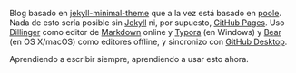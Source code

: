Blog basado en [jekyll-minimal-theme](http://henrythemes.github.io/jekyll-minimal-theme/) que a la vez está basado en [poole](https://github.com/poole/poole). Nada de esto sería posible sin [Jekyll](https://github.com/jekyll/jekyll) ni, por supuesto, [GitHub Pages](https://pages.github.com). Uso [Dillinger](http://dillinger.io) como editor de [Markdown](https://github.com/adam-p/markdown-here/wiki/Markdown-Cheatsheet) online y [Typora](https://typora.io/) (en Windows) y [Bear](http://bear-writer.com/) (en OS X/macOS) como editores offline, y sincronizo con [GitHub Desktop](https://desktop.github.com).

Aprendiendo a escribir siempre, aprendiendo a usar esto ahora.

